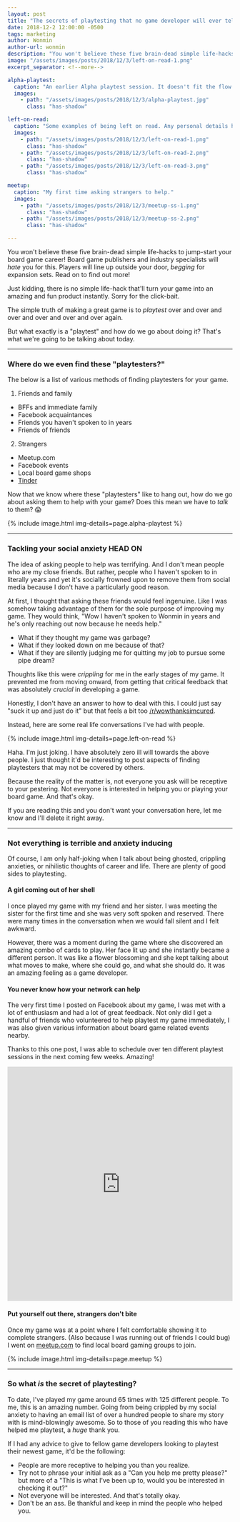 ```yaml
---
layout: post
title: "The secrets of playtesting that no game developer will ever tell you!"
date: 2018-12-2 12:00:00 -0500
tags: marketing
author: Wonmin
author-url: wonmin
description: "You won't believe these five brain-dead simple life-hacks to jump-start your board game career! Board game publishers and industry specialists will _hate_ you for this. Players will line up outside your door, _begging_ for expansion sets. Read on to find out more!"
image: "/assets/images/posts/2018/12/3/left-on-read-1.png"
excerpt_separator: <!--more-->

alpha-playtest:
  caption: "An earlier Alpha playtest session. It doesn't fit the flow of the text, but at least it looks nice."
  images:
    - path: "/assets/images/posts/2018/12/3/alpha-playtest.jpg"
      class: "has-shadow"

left-on-read:
  caption: "Some examples of being left on read. Any personal details have been censored."
  images:
    - path: "/assets/images/posts/2018/12/3/left-on-read-1.png"
      class: "has-shadow"
    - path: "/assets/images/posts/2018/12/3/left-on-read-2.png"
      class: "has-shadow"
    - path: "/assets/images/posts/2018/12/3/left-on-read-3.png"
      class: "has-shadow"

meetup:
  caption: "My first time asking strangers to help."
  images:
    - path: "/assets/images/posts/2018/12/3/meetup-ss-1.png"
      class: "has-shadow"
    - path: "/assets/images/posts/2018/12/3/meetup-ss-2.png"
      class: "has-shadow"

---
```


You won't believe these five brain-dead simple life-hacks to jump-start your board game career! Board game publishers and industry specialists will _hate_ you for this. Players will line up outside your door, _begging_ for expansion sets. Read on to find out more!

Just kidding, there is no simple life-hack that'll turn your game into an amazing and fun product instantly. Sorry for the click-bait.

The simple truth of making a great game is to _playtest_ over and over and over and over and over and over again.

But what exactly is a "playtest" and how do we go about doing it? That's what we're going to be talking about today.

<!--more-->

---

### Where do we even find these "playtesters?"

The below is a list of various methods of finding playtesters for your game.

1. Friends and family
  * BFFs and immediate family
  * Facebook acquaintances
  * Friends you haven't spoken to in years
  * Friends of friends
2. Strangers
  * Meetup.com
  * Facebook events
  * Local board game shops
  * [Tinder](/2018/11/14/how-to-use-tinder-to-find-playtesters.html)

Now that we know where these "playtesters" like to hang out, how do we go about asking them to help with your game? Does this mean we have to _talk_ to them? 😱

{% include image.html img-details=page.alpha-playtest %}

---

### Tackling your social anxiety HEAD ON

The idea of asking people to help was terrifying. And I don't mean people who are my close friends. But rather, people who I haven't spoken to in literally years and yet it's socially frowned upon to remove them from social media because I don't have a particularly good reason.

At first, I thought that asking these friends would feel ingenuine. Like I was somehow taking advantage of them for the sole purpose of improving my game. They would think, "Wow I haven't spoken to Wonmin in years and he's only reaching out now because he needs help."

* What if they thought my game was garbage?
* What if they looked down on me because of that?
* What if they are silently judging me for quitting my job to pursue some pipe dream?

Thoughts like this were _crippling_ for me in the early stages of my game. It prevented me from moving onward, from getting that critical feedback that was absolutely _crucial_ in developing a game.

Honestly, I don't have an answer to how to deal with this. I could just say "suck it up and just do it" but that feels a bit too [/r/wowthanksimcured](https://www.reddit.com/r/wowthanksimcured/).

Instead, here are some real life conversations I've had with people.

{% include image.html img-details=page.left-on-read %}

Haha. I'm just joking. I have absolutely zero ill will towards the above people. I just thought it'd be interesting to post aspects of finding playtesters that may not be covered by others.

Because the reality of the matter is, not everyone you ask will be receptive to your pestering. Not everyone is interested in helping you or playing your board game. And that's okay.

If you are reading this and you don't want your conversation here, let me know and I'll delete it right away.

---

### Not everything is terrible and anxiety inducing

Of course, I am only half-joking when I talk about being ghosted, crippling anxieties, or nihilistic thoughts of career and life. There are plenty of good sides to playtesting.

#### A girl coming out of her shell

I once played my game with my friend and her sister. I was meeting the sister for the first time and she was very soft spoken and reserved. There were many times in the conversation when we would fall silent and I felt awkward.

However, there was a moment during the game where she discovered an amazing combo of cards to play. Her face lit up and she instantly became a different person. It was like a flower blossoming and she kept talking about what moves to make, where she could go, and what she should do. It was an amazing feeling as a game developer.

#### You never know how your network can help

The very first time I posted on Facebook about my game, I was met with a lot of enthusiasm and had a lot of great feedback. Not only did I get a handful of friends who volunteered to help playtest my game immediately, I was also given various information about board game related events nearby.

Thanks to this one post, I was able to schedule over ten different playtest sessions in the next coming few weeks. Amazing!

<iframe src="https://www.facebook.com/plugins/post.php?href=https%3A%2F%2Fwww.facebook.com%2F1minlee%2Fposts%2F10156330368856698" width="100%" height="525" style="border:none;overflow:hidden" scrolling="no" frameborder="0" allowTransparency="true" allow="encrypted-media"></iframe>

#### Put yourself out there, strangers don't bite

Once my game was at a point where I felt comfortable showing it to complete strangers. (Also because I was running out of friends I could bug) I went on [meetup.com](https://meetup.com) to find local board gaming groups to join.

{% include image.html img-details=page.meetup %}

---

### So what _is_ the secret of playtesting?

To date, I've played my game around 65 times with 125 different people. To me, this is an amazing number. Going from being crippled by my social anxiety to having an email list of over a hundred people to share my story with is mind-blowingly awesome. So to those of you reading this who have helped me playtest, a _huge_ thank you.

If I had any advice to give to fellow game developers looking to playtest their newest game, it'd be the following:

* People are more receptive to helping you than you realize.
* Try not to phrase your initial ask as a "Can you help me pretty please?" but more of a "This is what I've been up to, would you be interested in checking it out?"
* Not everyone will be interested. And that's totally okay.
* Don't be an ass. Be thankful and keep in mind the people who helped you.
